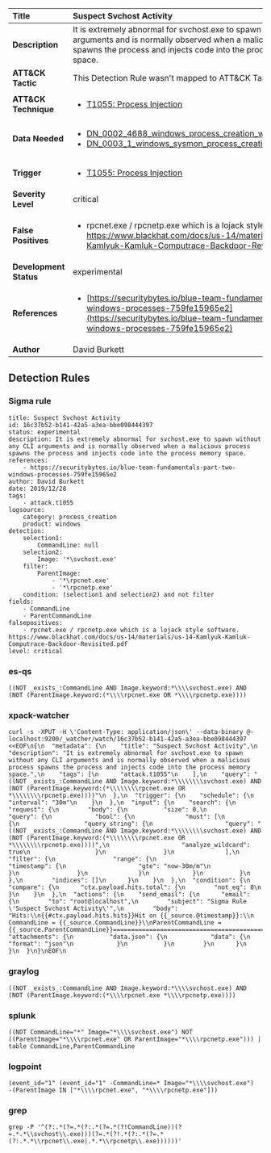 | Title                    | Suspect Svchost Activity       |
|:-------------------------|:------------------|
| **Description**          | It is extremely abnormal for svchost.exe to spawn without any CLI arguments and is normally observed when a malicious process spawns the process and injects code into the process memory space. |
| **ATT&amp;CK Tactic**    |   This Detection Rule wasn't mapped to ATT&amp;CK Tactic yet  |
| **ATT&amp;CK Technique** | <ul><li>[T1055: Process Injection](https://attack.mitre.org/techniques/T1055)</li></ul>  |
| **Data Needed**          | <ul><li>[DN_0002_4688_windows_process_creation_with_commandline](../Data_Needed/DN_0002_4688_windows_process_creation_with_commandline.md)</li><li>[DN_0003_1_windows_sysmon_process_creation](../Data_Needed/DN_0003_1_windows_sysmon_process_creation.md)</li></ul>  |
| **Trigger**              | <ul><li>[T1055: Process Injection](../Triggers/T1055.md)</li></ul>  |
| **Severity Level**       | critical |
| **False Positives**      | <ul><li>rpcnet.exe / rpcnetp.exe which is a lojack style software. https://www.blackhat.com/docs/us-14/materials/us-14-Kamlyuk-Kamluk-Computrace-Backdoor-Revisited.pdf</li></ul>  |
| **Development Status**   | experimental |
| **References**           | <ul><li>[https://securitybytes.io/blue-team-fundamentals-part-two-windows-processes-759fe15965e2](https://securitybytes.io/blue-team-fundamentals-part-two-windows-processes-759fe15965e2)</li></ul>  |
| **Author**               | David Burkett |


## Detection Rules

### Sigma rule

```
title: Suspect Svchost Activity
id: 16c37b52-b141-42a5-a3ea-bbe098444397
status: experimental
description: It is extremely abnormal for svchost.exe to spawn without any CLI arguments and is normally observed when a malicious process spawns the process and injects code into the process memory space.
references:
    - https://securitybytes.io/blue-team-fundamentals-part-two-windows-processes-759fe15965e2
author: David Burkett
date: 2019/12/28
tags:
    - attack.t1055
logsource:
    category: process_creation
    product: windows
detection:
    selection1:
        CommandLine: null
    selection2:
        Image: '*\svchost.exe'
    filter:
        ParentImage:
            - '*\rpcnet.exe'
            - '*\rpcnetp.exe'
    condition: (selection1 and selection2) and not filter
fields:
    - CommandLine
    - ParentCommandLine
falsepositives:
    - rpcnet.exe / rpcnetp.exe which is a lojack style software. https://www.blackhat.com/docs/us-14/materials/us-14-Kamlyuk-Kamluk-Computrace-Backdoor-Revisited.pdf
level: critical

```





### es-qs
    
```
((NOT _exists_:CommandLine AND Image.keyword:*\\\\svchost.exe) AND (NOT (ParentImage.keyword:(*\\\\rpcnet.exe OR *\\\\rpcnetp.exe))))
```


### xpack-watcher
    
```
curl -s -XPUT -H \'Content-Type: application/json\' --data-binary @- localhost:9200/_watcher/watch/16c37b52-b141-42a5-a3ea-bbe098444397 <<EOF\n{\n  "metadata": {\n    "title": "Suspect Svchost Activity",\n    "description": "It is extremely abnormal for svchost.exe to spawn without any CLI arguments and is normally observed when a malicious process spawns the process and injects code into the process memory space.",\n    "tags": [\n      "attack.t1055"\n    ],\n    "query": "((NOT _exists_:CommandLine AND Image.keyword:*\\\\\\\\svchost.exe) AND (NOT (ParentImage.keyword:(*\\\\\\\\rpcnet.exe OR *\\\\\\\\rpcnetp.exe))))"\n  },\n  "trigger": {\n    "schedule": {\n      "interval": "30m"\n    }\n  },\n  "input": {\n    "search": {\n      "request": {\n        "body": {\n          "size": 0,\n          "query": {\n            "bool": {\n              "must": [\n                {\n                  "query_string": {\n                    "query": "((NOT _exists_:CommandLine AND Image.keyword:*\\\\\\\\svchost.exe) AND (NOT (ParentImage.keyword:(*\\\\\\\\rpcnet.exe OR *\\\\\\\\rpcnetp.exe))))",\n                    "analyze_wildcard": true\n                  }\n                }\n              ],\n              "filter": {\n                "range": {\n                  "timestamp": {\n                    "gte": "now-30m/m"\n                  }\n                }\n              }\n            }\n          }\n        },\n        "indices": []\n      }\n    }\n  },\n  "condition": {\n    "compare": {\n      "ctx.payload.hits.total": {\n        "not_eq": 0\n      }\n    }\n  },\n  "actions": {\n    "send_email": {\n      "email": {\n        "to": "root@localhost",\n        "subject": "Sigma Rule \'Suspect Svchost Activity\'",\n        "body": "Hits:\\n{{#ctx.payload.hits.hits}}Hit on {{_source.@timestamp}}:\\n      CommandLine = {{_source.CommandLine}}\\nParentCommandLine = {{_source.ParentCommandLine}}================================================================================\\n{{/ctx.payload.hits.hits}}",\n        "attachments": {\n          "data.json": {\n            "data": {\n              "format": "json"\n            }\n          }\n        }\n      }\n    }\n  }\n}\nEOF\n
```


### graylog
    
```
((NOT _exists_:CommandLine AND Image.keyword:*\\\\svchost.exe) AND (NOT (ParentImage.keyword:(*\\\\rpcnet.exe *\\\\rpcnetp.exe))))
```


### splunk
    
```
((NOT CommandLine="*" Image="*\\\\svchost.exe") NOT ((ParentImage="*\\\\rpcnet.exe" OR ParentImage="*\\\\rpcnetp.exe"))) | table CommandLine,ParentCommandLine
```


### logpoint
    
```
(event_id="1" (event_id="1" -CommandLine=* Image="*\\\\svchost.exe")  -(ParentImage IN ["*\\\\rpcnet.exe", "*\\\\rpcnetp.exe"]))
```


### grep
    
```
grep -P '^(?:.*(?=.*(?:.*(?=.*(?!CommandLine))(?=.*.*\\svchost\\.exe)))(?=.*(?!.*(?:.*(?=.*(?:.*.*\\rpcnet\\.exe|.*.*\\rpcnetp\\.exe))))))'
```



